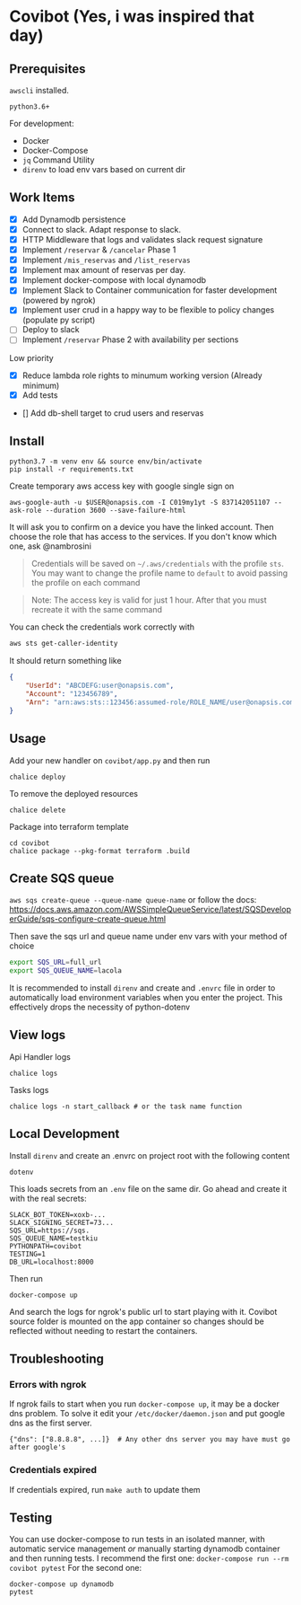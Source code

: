 # Covibot (Yes, i was inspired that day)

## Prerequisites
`awscli` installed.

`python3.6+`

For development:
- Docker
- Docker-Compose
- `jq` Command Utility
- `direnv` to load env vars based on current dir


## Work Items
- [x] Add Dynamodb persistence
- [x] Connect to slack. Adapt response to slack.
- [x] HTTP Middleware that logs and validates slack request signature
- [x] Implement `/reservar` & `/cancelar` Phase 1
- [x] Implement `/mis_reservas` and `/list_reservas`
- [x] Implement max amount of reservas per day.
- [x] Implement docker-compose with local dynamodb
- [x] Implement Slack to Container communication for faster development (powered by ngrok)
- [x] Implement user crud in a happy way to be flexible to policy changes (populate py script)
- [ ] Deploy to slack
- [ ] Implement `/reservar` Phase 2 with availability per sections

Low priority

- [x] Reduce lambda role rights to minumum working version (Already minimum)
- [x] Add tests
- []  Add db-shell target to crud users and reservas

## Install
```
python3.7 -m venv env && source env/bin/activate
pip install -r requirements.txt
```
Create temporary aws access key with google single sign on
```
aws-google-auth -u $USER@onapsis.com -I C019my1yt -S 837142051107 --ask-role --duration 3600 --save-failure-html
```
It will ask you to confirm on a device you have the linked account.
Then choose the role that has access to the services. If you don't know which one, ask @nambrosini
> Credentials will be saved on `~/.aws/credentials` with the profile `sts`.
> You may want to change the profile name to `default` to avoid passing the profile on each command

> Note: The access key is valid for just 1 hour. After that you must recreate it with the same command

You can check the credentials work correctly with
```bash
aws sts get-caller-identity
```
It should return something like
```json
{
    "UserId": "ABCDEFG:user@onapsis.com",
    "Account": "123456789",
    "Arn": "arn:aws:sts::123456:assumed-role/ROLE_NAME/user@onapsis.com"
}
```


## Usage
Add your new handler on `covibot/app.py` and then run
```
chalice deploy
```
To remove the deployed resources 
```
chalice delete
```
Package into terraform template
```
cd covibot
chalice package --pkg-format terraform .build
```

## Create SQS queue
`aws sqs create-queue --queue-name queue-name`
or follow the docs:
https://docs.aws.amazon.com/AWSSimpleQueueService/latest/SQSDeveloperGuide/sqs-configure-create-queue.html

Then save the sqs url and queue name under env vars with your method of choice
```bash
export SQS_URL=full_url
export SQS_QUEUE_NAME=lacola
```

It is recommended to install `direnv` and create and `.envrc` file in order to automatically load
environment variables when you enter the project. This effectively drops the necessity of python-dotenv


## View logs

Api Handler logs

```
chalice logs
```

Tasks logs

```
chalice logs -n start_callback # or the task name function
```

## Local Development

Install `direnv` and create an .envrc on project root with the following content

```
dotenv
```

This loads secrets from an `.env` file on the same dir. Go ahead and create it with the real secrets:

```
SLACK_BOT_TOKEN=xoxb-...
SLACK_SIGNING_SECRET=73...
SQS_URL=https://sqs.
SQS_QUEUE_NAME=testkiu
PYTHONPATH=covibot
TESTING=1
DB_URL=localhost:8000
```

Then run

```
docker-compose up
```

And search the logs for ngrok's public url to start playing with it. Covibot source folder is mounted on the app
container so changes should be reflected without needing to restart the containers.

## Troubleshooting

### Errors with ngrok

If ngrok fails to start when you run `docker-compose up`, it may be a docker dns problem. To solve it edit
your `/etc/docker/daemon.json` and put google dns as the first server.

```
{"dns": ["8.8.8.8", ...]}  # Any other dns server you may have must go after google's
```

### Credentials expired

If credentials expired, run `make auth` to update them

## Testing

You can use docker-compose to run tests in an isolated manner, with automatic service management _or_ manually starting
dynamodb container and then running tests. I recommend the first one:
```docker-compose run --rm covibot pytest```
For the second one:

```
docker-compose up dynamodb
pytest
```
